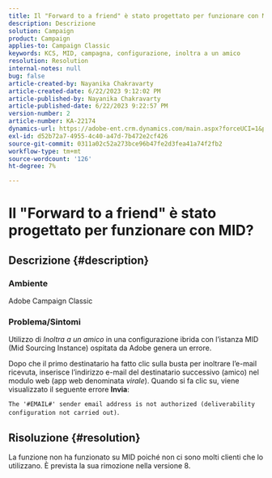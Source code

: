 ```yaml
---
title: Il "Forward to a friend" è stato progettato per funzionare con MID?
description: Descrizione
solution: Campaign
product: Campaign
applies-to: Campaign Classic
keywords: KCS, MID, campagna, configurazione, inoltra a un amico
resolution: Resolution
internal-notes: null
bug: false
article-created-by: Nayanika Chakravarty
article-created-date: 6/22/2023 9:12:02 PM
article-published-by: Nayanika Chakravarty
article-published-date: 6/22/2023 9:22:57 PM
version-number: 2
article-number: KA-22174
dynamics-url: https://adobe-ent.crm.dynamics.com/main.aspx?forceUCI=1&pagetype=entityrecord&etn=knowledgearticle&id=5a97c368-4111-ee11-8f6d-6045bd006d92
exl-id: d52b72a7-4955-4c40-a47d-7b472e2cf426
source-git-commit: 0311a02c52a273bce96b47fe2d3fea41a74f2fb2
workflow-type: tm+mt
source-wordcount: '126'
ht-degree: 7%

---
```


# Il &quot;Forward to a friend&quot; è stato progettato per funzionare con MID?

## Descrizione {#description}


### <b>Ambiente</b>

Adobe Campaign Classic

### <b>Problema/Sintomi</b>

Utilizzo di *Inoltra a un amico* in una configurazione ibrida con l’istanza MID (Mid Sourcing Instance) ospitata da Adobe genera un errore.

Dopo che il primo destinatario ha fatto clic sulla busta per inoltrare l’e-mail ricevuta, inserisce l’indirizzo e-mail del destinatario successivo (amico) nel modulo web (app web denominata *virale*). Quando si fa clic su, viene visualizzato il seguente errore <b>Invia</b>:

`The '#EMAIL#' sender email address is not authorized (deliverability configuration not carried out)`.


## Risoluzione {#resolution}


La funzione non ha funzionato su MID poiché non ci sono molti clienti che lo utilizzano. È prevista la sua rimozione nella versione 8.
